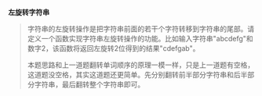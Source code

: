 **左旋转字符串**


> 字符串的左旋转操作是把字符串前面的若干个字符转移到字符串的尾部。请定义一个函数实现字符串左旋转操作的功能。比如输入字符串"abcdefg"和数字2，该函数将返回左旋转2位得到的结果"cdefgab"。
>
> 本题思路和上一道题翻转单词顺序的原理一模一样，只是上一道题有空格，这道题没空格，其实这道题还更简单。先分别翻转前半部分字符串和后半部分字符串，最后翻转整个字符串即可。